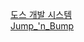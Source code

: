 
[도스 개발 시스템](https://wikidocs.net/book/7050)  
[Jump_'n_Bump](https://www.classicdosgames.com/game/Jump_'n_Bump.html)  
  
